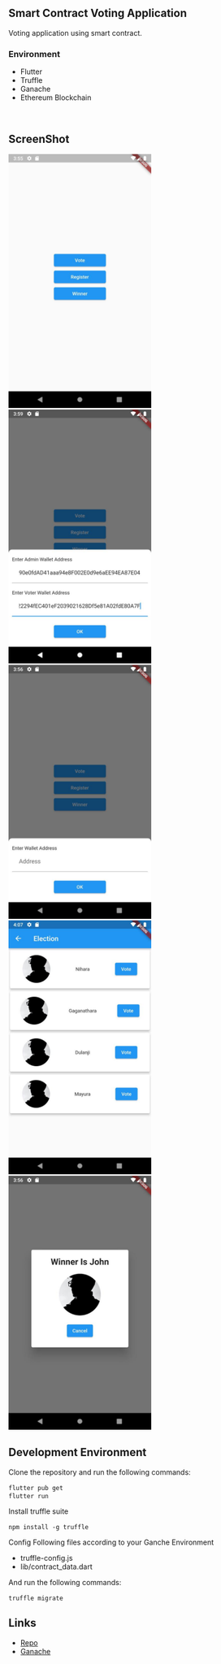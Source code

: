 ## Smart Contract Voting Application

Voting application using smart contract. 

### Environment

- Flutter
- Truffle
- Ganache
- Ethereum Blockchain

<br>


## ScreenShot

<img src="images/img1.jpg" height="500em" />&nbsp;<img src="images/img2.jpg" height="500em" />&nbsp;<img src="images/img3.jpg" height="500em" />&nbsp;<img src="images/img4.jpg" height="500em" />&nbsp;<img src="images/img5.jpg" height="500em" />


## Development Environment

Clone the repository and run the following commands:
```
flutter pub get
flutter run
```

Install truffle suite
```
npm install -g truffle
```


Config Following files according to your Ganche Environment

- truffle-config.js 
- lib/contract_data.dart 

And run the following commands:

```
truffle migrate
```

## Links

* [Repo](https://github.com/nihara96/flutter_voting_app.git)
* [Ganache](https://trufflesuite.com/ganache/)
